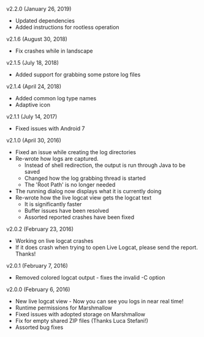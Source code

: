 v2.2.0 (January 26, 2019)
* Updated dependencies
* Added instructions for rootless operation

v2.1.6 (August 30, 2018)
* Fix crashes while in landscape

v2.1.5 (July 18, 2018)
* Added support for grabbing some pstore log files

v2.1.4 (April 24, 2018)
* Added common log type names
* Adaptive icon

v2.1.1 (July 14, 2017)
* Fixed issues with Android 7

v2.1.0 (April 30, 2016)
* Fixed an issue while creating the log directories
* Re-wrote how logs are captured.
  * Instead of shell redirection, the output is run through Java to be saved
  * Changed how the log grabbing thread is started
  * The 'Root Path' is no longer needed
* The running dialog now displays what it is currently doing
* Re-wrote how the live logcat view gets the logcat text
  * It is significantly faster
  * Buffer issues have been resolved
  * Assorted reported crashes have been fixed

v2.0.2 (February 23, 2016)
* Working on live logcat crashes
* If it does crash when trying to open Live Logcat, please send the report. Thanks!

v2.0.1 (February 7, 2016)
* Removed colored logcat output - fixes the invalid -C option

v2.0.0 (February 6, 2016)
* New live logcat view - Now you can see you logs in near real time!
* Runtime permissions for Marshmallow
* Fixed issues with adopted storage on Marshmallow
* Fix for empty shared ZIP files (Thanks Luca Stefani!)
* Assorted bug fixes
